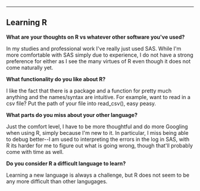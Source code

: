  
 ---
**Learning R**
---

**What are your thoughts on R vs whatever other software you've used?**  

In my studies and professional work I've really just used SAS. While I'm more comfortable with SAS simply due to
experience, I do not have a strong preference for either as I see the many virtues of R even though it does not come
naturally yet.

 
**What functionality do you like about R?**  

I like the fact that there is a package and a function for pretty much anything and the names/syntax are intuitive.
For example, want to read in a csv file? Put the path of your file into read_csv(), easy peasy.


**What parts do you miss about your other language?**  

Just the comfort level, I have to be more thoughtful and do more Googling when using R, simply because I'm new to it. 
In particular, I miss being able to debug better--I am used to interpreting the errors in the log in SAS, with R its 
harder for me to figure out what is going wrong, though that'll probably come with time as well.
 
**Do you consider R a difficult language to learn?**   

Learning a new language is always a challenge, but R does not seem to be any more difficult than other langugages.

